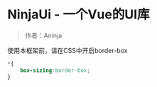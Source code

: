 # NinjaUi - 一个Vue的UI库

>作者：Aninja

使用本框架前，请在CSS中开启border-box

```css
*{
    box-sizing:border-box;
}
```

